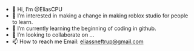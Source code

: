 - 👋 Hi, I’m @EliasCPU
- 👀 I’m interested in making a change in making roblox studio for people to learn.
- 🌱 I’m currently learning the beginning of coding in github.
- 💞️ I’m looking to collaborate on ...
- 📫 How to reach me Email: eliassneftrup@gmail.com

<!---
EliasCPU/EliasCPU is a ✨ special ✨ repository because its `README.md` (this file) appears on your GitHub profile.
You can click the Preview link to take a look at your changes.
--->
